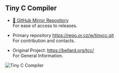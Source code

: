 ## Tiny C Compiler


* [🔄 GitHub Mirror Repository](https://github.com/Tiny-C-Compiler/mirror-repository  )   
For ease of access to releases.  

* Primary repository 
https://repo.or.cz/w/tinycc.git  
For contribution and contacts.  

* Original Project: https://bellard.org/tcc/  
  For General Information.

<!--

**Here are some ideas to get you started:**

🙋‍♀️ A short introduction - what is your organization all about?
🌈 Contribution guidelines - how can the community get involved?
👩‍💻 Useful resources - where can the community find your docs? Is there anything else the community should know?
🍿 Fun facts - what does your team eat for breakfast?
🧙 Remember, you can do mighty things with the power of [Markdown](https://docs.github.com/github/writing-on-github/getting-started-with-writing-and-formatting-on-github/basic-writing-and-formatting-syntax)
-->


![Tiny C Compiler](https://user-images.githubusercontent.com/21064622/192001888-cc8c9f69-cb61-491d-be0f-52a382df787e.png)
